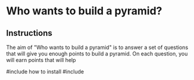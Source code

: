 # Who wants to build a pyramid?

## Instructions

The aim of "Who wants to build a pyramid" is to answer a set of questions that will give you enough points to build a pyramid. 
On each question, you will earn points that will help 

#include how to install 
#include 